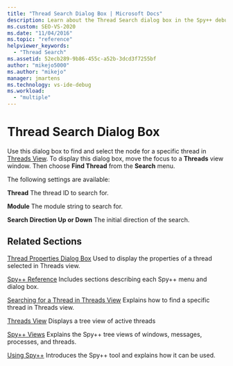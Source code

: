 ```yaml
---
title: "Thread Search Dialog Box | Microsoft Docs"
description: Learn about the Thread Search dialog box in the Spy++ debugging tool. Use this dialog box to find and select the node for a specific thread in Threads View.
ms.custom: SEO-VS-2020
ms.date: "11/04/2016"
ms.topic: "reference"
helpviewer_keywords:
  - "Thread Search"
ms.assetid: 52ecb289-9b86-455c-a52b-3dcd3f7255bf
author: "mikejo5000"
ms.author: "mikejo"
manager: jmartens
ms.technology: vs-ide-debug
ms.workload:
  - "multiple"
---
```

# Thread Search Dialog Box
Use this dialog box to find and select the node for a specific thread in [Threads View](../debugger/threads-view.md). To display this dialog box, move the focus to a **Threads** view window. Then choose **Find Thread** from the **Search** menu.

 The following settings are available:

 **Thread**
 The thread ID to search for.

 **Module**
 The module string to search for.

 **Search Direction Up or Down**
 The initial direction of the search.

## Related Sections
 [Thread Properties Dialog Box](../debugger/thread-properties-dialog-box.md)
 Used to display the properties of a thread selected in Threads view.

 [Spy++ Reference](../debugger/spy-increment-reference.md)
 Includes sections describing each Spy++ menu and dialog box.

 [Searching for a Thread in Threads View](../debugger/how-to-search-for-a-thread-in-threads-view.md)
 Explains how to find a specific thread in Threads view.

 [Threads View](../debugger/threads-view.md)
 Displays a tree view of active threads

 [Spy++ Views](../debugger/spy-increment-views.md)
 Explains the Spy++ tree views of windows, messages, processes, and threads.

 [Using Spy++](../debugger/using-spy-increment.md)
 Introduces the Spy++ tool and explains how it can be used.